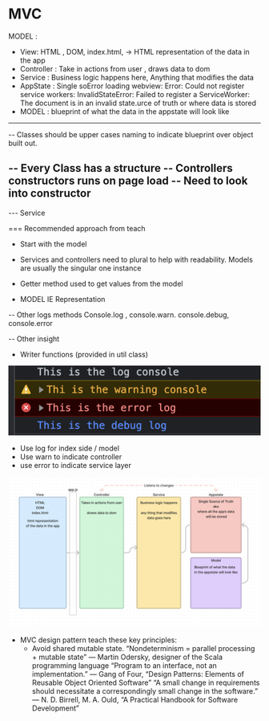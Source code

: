 # MVC

MODEL :

- View: HTML , DOM, index.html, -> HTML representation of the data in the app
- Controller : Take in actions from user , draws data to dom
- Service : Business logic happens here, Anything that modifies the data
- AppState : Single soError loading webview: Error: Could not register service workers: InvalidStateError: Failed to register a ServiceWorker: The document is in an invalid state.urce of truth or where data is stored
- MODEL : blueprint of what the data in the appstate will look like

---

-- Classes should be upper cases naming to indicate blueprint over object built out.

-- Every Class has a structure
-- Controllers constructors runs on page load
-- Need to look into constructor
--

--- Service

=== Recommended approach from teach

- Start with the model
- Services and controllers need to plural to help with readability. Models are usually the singular one instance 



- Getter method used to get values from the model 
- MODEL IE Representation 

-- Other logs methods
Console.log , console.warn. console.debug, console.error



-- Other insight 


- Writer functions (provided in util class)

![LogColors](../assets/img/logColors.png)

+ Use log for index side  / model 
+ Use warn to indicate controller 
+ use error to indicate service layer 
  

![MVC](../assets/img/MVC.png)



+ MVC design pattern teach these key principles: 
    + Avoid shared mutable state. “Nondeterminism = parallel processing + mutable state” — Martin Odersky, designer of the Scala programming language
“Program to an interface, not an implementation.” — Gang of Four, “Design Patterns: Elements of Reusable Object Oriented Software”
“A small change in requirements should necessitate a correspondingly small change in the software.” — N. D. Birrell, M. A. Ould, “A Practical Handbook for Software Development”